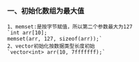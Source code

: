 ### 一、初始化数组为最大值
    1、memset:是按字节赋值，所以第二个参数最大为127
    `int arr[10];
    memset(arr, 127, sizeof(arr));`
    2、vector初始化按数据类型长度初始
    `vector<int> arr(10, 7fffffff);`



